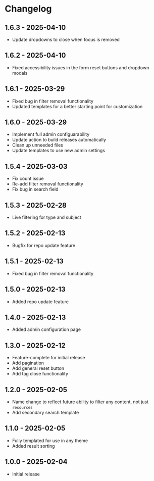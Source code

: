 # Changelog

## 1.6.3 - 2025-04-10

- Update dropdowns to close when focus is removed

## 1.6.2 - 2025-04-10

- Fixed accessibility issues in the form reset buttons and dropdown modals

## 1.6.1 - 2025-03-29

- Fixed bug in filter removal functionality
- Updated templates for a better starting point for customization

## 1.6.0 - 2025-03-29

- Implement full admin configuarability
- Update action to build releases automatically
- Clean up unneeded files
- Update templates to use new admin settings

## 1.5.4 - 2025-03-03

- Fix count issue
- Re-add filter removal functionality
- Fix bug in search field

## 1.5.3 - 2025-02-28

- Live filtering for type and subject

## 1.5.2 - 2025-02-13

- Bugfix for repo update feature

## 1.5.1 - 2025-02-13

- Fixed bug in filter removal functionality

## 1.5.0 - 2025-02-13

- Added repo update feature

## 1.4.0 - 2025-02-13

- Added admin configuration page

## 1.3.0 - 2025-02-12

- Feature-complete for initial release
- Add pagination
- Add general reset button
- Add tag close functionality

## 1.2.0 - 2025-02-05

- Name change to reflect future ability to filter any content, not just `resources`
- Add secondary search template

## 1.1.0 - 2025-02-05

- Fully templated for use in any theme
- Added result sorting

## 1.0.0 - 2025-02-04

- Initial release
